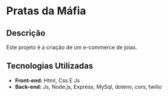# Pratas da Máfia 

## Descrição

Este projeto é a criação de um e-commerce de joias.

## Tecnologias Utilizadas

* **Front-end:** Html, Css E Js
* **Back-end:** Js, Node.js, Express, MySql, dotenv, cors, twilio